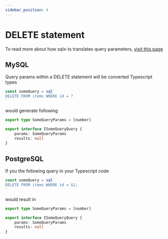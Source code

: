 ```yaml
---
sidebar_position: 4
---
```


# DELETE statement

To read more about how sqlx-ts translates query parameters, [visit this page](/type-generation#capabilities)

## MySQL

Query params within a DELETE statement will be converted Typescript types

```typescript
const someQuery = sql`
DELETE FROM items WHERE id = ?
`
```

would generate following

```typescript
export type SomeQueryParams = [number]

export interface ISomeQueryQuery {
    params: SomeQueryParams
    results: null
}
```

## PostgreSQL

If you the following query in your Typescript code

```typescript
const someQuery = sql`
DELETE FROM items WHERE id = $1;
`
```

would result in

```typescript
export type SomeQueryParams = [number]

export interface ISomeQueryQuery {
    params: SomeQueryParams
    results: null
}
```
